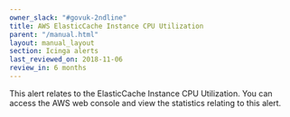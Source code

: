 ```yaml
---
owner_slack: "#govuk-2ndline"
title: AWS ElasticCache Instance CPU Utilization
parent: "/manual.html"
layout: manual_layout
section: Icinga alerts
last_reviewed_on: 2018-11-06
review_in: 6 months
---
```


This alert relates to the ElasticCache Instance CPU Utilization. You can access the AWS web console and view the statistics relating to this alert.
